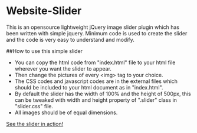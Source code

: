 # Website-Slider
This is an opensource lightweight jQuery image slider plugin which has been written with simple jquery. Minimum code is used to create the slider and the code is very easy to understand and modify.

##How to use this simple slider
<ul>
<li>You can copy the html code from "index.html" file to your html file wherever you want the slider to appear.</li>
<li>Then change the pictures of every &lt;img&gt; tag to your choice.</li>
<li>The CSS codes and javascript codes are in the external files which should be included to your html document as in "index.html".</li>
<li>By default the slider has the width of 100% and the height of 500px, this can be tweaked with width and height property of ".slider" class in "slider.css" file.</li>
<li>All images should be of equal dimensions.</li>
</ul>

<a href="https://mahibabu1993.github.io/">See the slider in action!</a>
